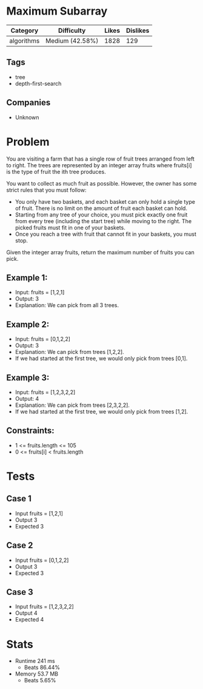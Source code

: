 # Maximum Subarray
| Category | Difficulty | Likes | Dislikes
| -------- | ---------- | ----- | --------
| algorithms | Medium (42.58%) | 1828 | 129

## Tags
- tree 
- depth-first-search

## Companies
- Unknown

# Problem 
You are visiting a farm that has a single row of fruit trees arranged from left to right. The trees are represented by an integer array fruits where fruits[i] is the type of fruit the ith tree produces.

You want to collect as much fruit as possible. However, the owner has some strict rules that you must follow:

- You only have two baskets, and each basket can only hold a single type of fruit. There is no limit on the amount of fruit each basket can hold.
- Starting from any tree of your choice, you must pick exactly one fruit from every tree (including the start tree) while moving to the right. The picked fruits must fit in one of your baskets.
- Once you reach a tree with fruit that cannot fit in your baskets, you must stop.

Given the integer array fruits, return the maximum number of fruits you can pick.

## Example 1:
- Input: fruits = [1,2,1]
- Output: 3
- Explanation: We can pick from all 3 trees.

## Example 2:
- Input: fruits = [0,1,2,2]
- Output: 3
- Explanation: We can pick from trees [1,2,2].
- If we had started at the first tree, we would only pick from trees [0,1].

## Example 3:
- Input: fruits = [1,2,3,2,2]
- Output: 4
- Explanation: We can pick from trees [2,3,2,2].
- If we had started at the first tree, we would only pick from trees [1,2].

## Constraints:
- 1 <= fruits.length <= 105
- 0 <= fruits[i] < fruits.length

# Tests
## Case 1
- Input fruits = [1,2,1]
- Output 3
- Expected 3

## Case 2
- Input fruits = [0,1,2,2]
- Output 3
- Expected 3

## Case 3
- Input fruits = [1,2,3,2,2]
- Output 4
- Expected 4

# Stats
- Runtime 241 ms
	- Beats 86.44%
- Memory 53.7 MB
	- Beats 5.65%